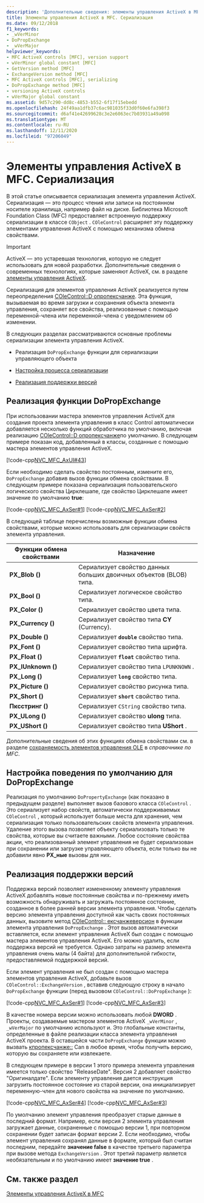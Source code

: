 ```yaml
---
description: 'Дополнительные сведения: элементы управления ActiveX в MFC: сериализация'
title: Элементы управления ActiveX в MFC. Сериализация
ms.date: 09/12/2018
f1_keywords:
- _wVerMinor
- DoPropExchange
- _wVerMajor
helpviewer_keywords:
- MFC ActiveX controls [MFC], version support
- wVerMinor global constant [MFC]
- GetVersion method [MFC]
- ExchangeVersion method [MFC]
- MFC ActiveX controls [MFC], serializing
- DoPropExchange method [MFC]
- versioning ActiveX controls
- wVerMajor global constant
ms.assetid: 9d57c290-dd8c-4853-b552-6f17f15ebedd
ms.openlocfilehash: 24f49aa1dfb37c6ac981035f33d0f60e6fa398f3
ms.sourcegitcommit: d6af41e42699628c3e2e6063ec7b03931a49a098
ms.translationtype: MT
ms.contentlocale: ru-RU
ms.lasthandoff: 12/11/2020
ms.locfileid: "97206049"
---
```

# <a name="mfc-activex-controls-serializing"></a>Элементы управления ActiveX в MFC. Сериализация

В этой статье описывается сериализация элемента управления ActiveX. Сериализация — это процесс чтения или записи на постоянном носителе хранилища, например файл на диске. Библиотека Microsoft Foundation Class (MFC) предоставляет встроенную поддержку сериализации в классе `CObject` . `COleControl` расширяет эту поддержку элементами управления ActiveX с помощью механизма обмена свойствами.

>[!IMPORTANT]
> ActiveX — это устаревшая технология, которую не следует использовать для новой разработки. Дополнительные сведения о современных технологиях, которые заменяют ActiveX, см. в разделе [элементы управления ActiveX](activex-controls.md).

Сериализация для элементов управления ActiveX реализуется путем переопределения [COleControl::D опропексчанже](reference/colecontrol-class.md#dopropexchange). Эта функция, вызываемая во время загрузки и сохранения объекта элемента управления, сохраняет все свойства, реализованные с помощью переменной-члена или переменной-члена с уведомлением об изменении.

В следующих разделах рассматриваются основные проблемы сериализации элемента управления ActiveX.

- Реализация `DoPropExchange` функции для сериализации управляющего объекта

- [Настройка процесса сериализации](#_core_customizing_the_default_behavior_of_dopropexchange)

- [Реализация поддержки версий](#_core_implementing_version_support)

## <a name="implementing-the-dopropexchange-function"></a><a name="_core_implementing_the_dopropexchange_function"></a> Реализация функции DoPropExchange

При использовании мастера элементов управления ActiveX для создания проекта элемента управления в класс Control автоматически добавляется несколько функций обработчика по умолчанию, включая реализацию [COleControl::D опропексчанже](reference/colecontrol-class.md#dopropexchange)по умолчанию. В следующем примере показан код, добавленный в классы, созданные с помощью мастера элементов управления ActiveX.

[!code-cpp[NVC_MFC_AxUI#43](codesnippet/cpp/mfc-activex-controls-serializing_1.cpp)]

Если необходимо сделать свойство постоянным, измените его, `DoPropExchange` добавив вызов функции обмена свойствами. В следующем примере показана сериализация пользовательского логического свойства Цирклешапе, где свойство Цирклешапе имеет значение по умолчанию **true**:

[!code-cpp[NVC_MFC_AxSer#1](codesnippet/cpp/mfc-activex-controls-serializing_2.cpp)]
[!code-cpp[NVC_MFC_AxSer#2](codesnippet/cpp/mfc-activex-controls-serializing_3.cpp)]

В следующей таблице перечислены возможные функции обмена свойствами, которые можно использовать для сериализации свойств элемента управления.

|Функции обмена свойствами|Назначение|
|---------------------------------|-------------|
|**PX_Blob ()**|Сериализует свойство данных больших двоичных объектов (BLOB) типа.|
|**PX_Bool ()**|Сериализует логическое свойство типа.|
|**PX_Color ()**|Сериализует свойство цвета типа.|
|**PX_Currency ()**|Сериализует свойство типа **CY** (Currency).|
|**PX_Double ()**|Сериализует **`double`** свойство типа.|
|**PX_Font ()**|Сериализует свойство типа шрифта.|
|**PX_Float ()**|Сериализует **`float`** свойство типа.|
|**PX_IUnknown ()**|Сериализует свойство типа `LPUNKNOWN` .|
|**PX_Long ()**|Сериализует **`long`** свойство типа.|
|**PX_Picture ()**|Сериализует свойство рисунка типа.|
|**PX_Short ()**|Сериализует **`short`** свойство типа.|
|**Пксстринг ()**|Сериализует `CString` свойство типа.|
|**PX_ULong ()**|Сериализует свойство **ulong** типа.|
|**PX_UShort ()**|Сериализует свойство типа **UShort** .|

Дополнительные сведения об этих функциях обмена свойствами см. в разделе [сохраняемость элементов управления OLE](reference/persistence-of-ole-controls.md) в *справочнике по MFC*.

## <a name="customizing-the-default-behavior-of-dopropexchange"></a><a name="_core_customizing_the_default_behavior_of_dopropexchange"></a> Настройка поведения по умолчанию для DoPropExchange

Реализация по умолчанию `DoPropertyExchange` (как показано в предыдущем разделе) выполняет вызов базового класса `COleControl` . Это сериализует набор свойств, автоматически поддерживаемых `COleControl` , который использует больше места для хранения, чем сериализация только пользовательских свойств элемента управления. Удаление этого вызова позволяет объекту сериализовать только те свойства, которые вы считаете важными. Любое состояние свойства акции, что реализованный элемент управления не будет сериализован при сохранении или загрузке управляющего объекта, если только вы не добавили явно **PX_ные** вызовы для них.

## <a name="implementing-version-support"></a><a name="_core_implementing_version_support"></a> Реализация поддержки версий

Поддержка версий позволяет измененному элементу управления ActiveX добавлять новые постоянные свойства и по-прежнему иметь возможность обнаруживать и загружать постоянное состояние, созданное в более ранней версии элемента управления. Чтобы сделать версию элемента управления доступной как часть своих постоянных данных, вызовите метод [COleControl:: ексчанжеверсион](reference/colecontrol-class.md#exchangeversion) в функции элемента управления `DoPropExchange` . Этот вызов автоматически вставляется, если элемент управления ActiveX был создан с помощью мастера элементов управления ActiveX. Его можно удалить, если поддержка версий не требуется. Однако затраты на размер элемента управления очень малы (4 байта) для дополнительной гибкости, предоставляемой поддержкой версий.

Если элемент управления не был создан с помощью мастера элементов управления ActiveX, добавьте вызов `COleControl::ExchangeVersion` , вставив следующую строку в начало `DoPropExchange` функции (перед вызовом `COleControl::DoPropExchange` ):

[!code-cpp[NVC_MFC_AxSer#1](codesnippet/cpp/mfc-activex-controls-serializing_2.cpp)]
[!code-cpp[NVC_MFC_AxSer#3](codesnippet/cpp/mfc-activex-controls-serializing_4.cpp)]

В качестве номера версии можно использовать любой **DWORD** . Проекты, создаваемые мастером элементов ActiveX `_wVerMinor` , `_wVerMajor` по умолчанию используют и. Это глобальные константы, определенные в файле реализации класса элемента управления ActiveX проекта. В оставшейся части `DoPropExchange` функции можно вызвать [кпропексчанже::](reference/cpropexchange-class.md#getversion) Can в любое время, чтобы получить версию, которую вы сохраняете или извлекаете.

В следующем примере в версии 1 этого примера элемента управления имеется только свойство "ReleaseDate". Версия 2 добавляет свойство "Оригиналдате". Если элементу управления дается инструкция загрузить постоянное состояние из старой версии, она инициализирует переменную-член для нового свойства на значение по умолчанию.

[!code-cpp[NVC_MFC_AxSer#4](codesnippet/cpp/mfc-activex-controls-serializing_5.cpp)]
[!code-cpp[NVC_MFC_AxSer#3](codesnippet/cpp/mfc-activex-controls-serializing_4.cpp)]

По умолчанию элемент управления преобразует старые данные в последний формат. Например, если версия 2 элемента управления загружает данные, сохраненные с помощью версии 1, при повторном сохранении будет записан формат версии 2. Если необходимо, чтобы элемент управления сохранял данные в формате, который был считан последним, передайте **значение false** в качестве третьего параметра при вызове метода `ExchangeVersion` . Этот третий параметр является необязательным и по умолчанию имеет **значение true** .

## <a name="see-also"></a>См. также раздел

[Элементы управления ActiveX в MFC](mfc-activex-controls.md)
